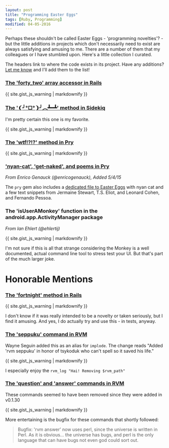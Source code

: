 ```yaml
---
layout: post
title: "Programming Easter Eggs"
tags: [Ruby, Programming]
modified: 04-05-2016
---
```


Perhaps these shouldn't be called Easter Eggs - 'programming novelties'? - but the little additions
in projects which don't necessarily need to exist are always satisfying and amusing to me.
There are a number of them that my colleagues or I have stumbled upon. Here's a little collection I curated.

The headers link to where the code exists in its project. Have any additions? [Let me know][2] and I'll add them to the list!

### [The 'forty_two' array accessor in Rails][3]

<script src="https://gist.github.com/chrisarcand/9da0dee4fab8d34173036b7416098744.js?file=rails_forty_two.rb"></script>
<noscript>{{ site.gist_js_warning | markdownify }}</noscript>

### [The '❨╯°□°❩╯︵┻━┻' method in Sidekiq][4]

I'm pretty certain this one is my favorite.

<script src="https://gist.github.com/chrisarcand/9da0dee4fab8d34173036b7416098744.js?file=sidekiq_table_flip.rb"></script>
<noscript>{{ site.gist_js_warning | markdownify }}</noscript>

### [The 'wtf!?!?' method in Pry][5]

<script src="https://gist.github.com/chrisarcand/9da0dee4fab8d34173036b7416098744.js?file=pry_wtf.rb"></script>
<noscript>{{ site.gist_js_warning | markdownify }}</noscript>

### ['nyan-cat', 'get-naked', and poems in Pry][9]

_From Enrico Genauck (@enricogenauck), Added 5/4/15_

The `pry` gem also includes a [dedicated file to Easter Eggs][9] with nyan cat
and a few text snippets from Jermaine Stewart, T.S. Eliot, and Leonard Cohen,
and Fernando Pessoa.

### The 'isUserAMonkey' function in the android.app.ActivityManager package

_From Ian Ehlert (@ehlertij)_

<script src="https://gist.github.com/chrisarcand/9da0dee4fab8d34173036b7416098744.js?file=android_isUserAMonkey.java"></script>
<noscript>{{ site.gist_js_warning | markdownify }}</noscript>

I'm not sure if this is all that strange considering the Monkey is a well documented, actual
command line tool to stress test your UI. But that's part of the much larger joke.

# Honorable Mentions

### [The 'fortnight' method in Rails][6]

<script src="https://gist.github.com/chrisarcand/9da0dee4fab8d34173036b7416098744.js?file=rails_fortnight.rb"></script>
<noscript>{{ site.gist_js_warning | markdownify }}</noscript>

I don't know if it was really intended to be a novelty or taken seriously, but I find it amusing.
And yes, I do actually try and use this - in tests, anyway.

### [The 'seppuku' command in RVM][7]

Wayne Seguin added this as an alias for `implode`. The change reads "Added 'rvm seppuku' in honor
of tsykoduk who can't spell so it saved his life."

<script src="https://gist.github.com/chrisarcand/9da0dee4fab8d34173036b7416098744.js?file=rvm_implode.bash"></script>
<noscript>{{ site.gist_js_warning | markdownify }}</noscript>

I especially enjoy the `rvm_log "Hai! Removing $rvm_path"`

### [The 'question' and 'answer' commands in RVM][8]

These commands seemed to have been removed since they were added in v0.1.30

<script src="https://gist.github.com/chrisarcand/9da0dee4fab8d34173036b7416098744.js?file=rvm_question_answer.bash"></script>
<noscript>{{ site.gist_js_warning | markdownify }}</noscript>

More entertaining is the bugfix for these commands that shortly followed:

> Bugfix: 'rvm answer' now uses perl, since the universe is written in Perl. As it is obvious... the universe has bugs, and perl is the only language that can have bugs not even god could sort out.

[1]: http://www.i-programmer.info/history/computer-languages/2340-coded-easter-eggs.html
[2]: http://www.twitter.com/chrisarcand
[3]: https://github.com/rails/rails/blob/3108e0809f36eb1afebd70211335435fdc600655/activesupport/lib/active_support/core_ext/array/access.rb#L70-L75
[4]: https://github.com/mperham/sidekiq/blob/cef8f2ec4db65032c49f3b5e704974fc90bffe6b/lib/sidekiq.rb#L48-L50
[5]: https://github.com/pry/pry/blob/f5c97cac103a9f04b854ed5b117a8cc27c7e8dd6/lib/pry/commands/wtf.rb
[6]: https://github.com/rails/rails/blob/3108e0809f36eb1afebd70211335435fdc600655/activesupport/lib/active_support/core_ext/numeric/time.rb#L58-L64
[7]: https://github.com/rvm/rvm/blob/93842ee4c23778af4e64e3436b8bb901b61acdb2/scripts/cli#L886-L889
[8]: https://github.com/rvm/rvm/blob/0a7a2e0c7001c191d17132569eb7499c619fd7f6/scripts/cli#L417-L418
[9]: https://github.com/pry/pry/blob/f5c97cac103a9f04b854ed5b117a8cc27c7e8dd6/lib/pry/commands/easter_eggs.rb
